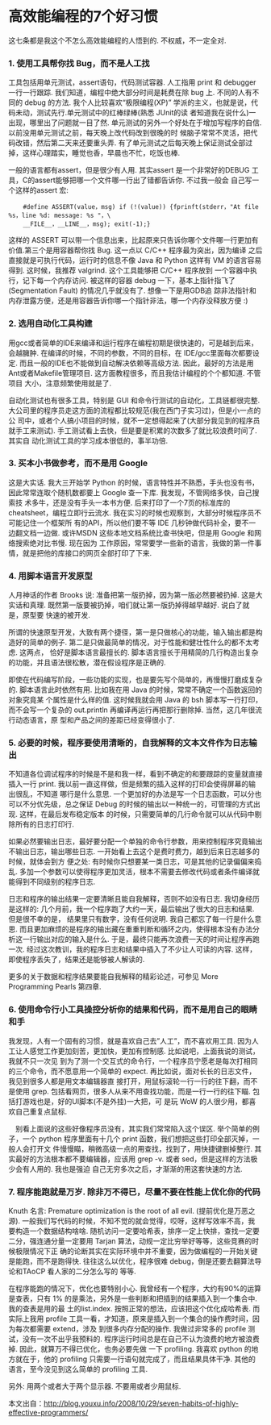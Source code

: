 # 高效能编程的7个好习惯

这七条都是我这个不怎么高效能编程的人悟到的. 不权威，不一定全对.

### 1. 使用工具帮你找 Bug，而不是人工找

工具包括用单元测试，assert语句，代码测试容器. 人工指用 print 和 debugger 一行一行跟踪. 我们知道，编程中绝大部分时间是耗费在除 bug 上. 
不同的人有不同的 debug 的方法. 我个人比较喜欢“极限编程(XP)” 学派的主义，也就是说，代码未动，测试先行.单元测试中的红棒绿棒(熟悉 JUnit的读
者知道我在说什么)一出现，哪里出了问题就一目了然. 单元测试的另外一个好处在于增加写程序的自信. 以前没用单元测试之前，每天晚上改代码改到很晚的时
候脑子常常不灵活，把代码改错，然后第二天来还要重头弄. 有了单元测试之后每天晚上保证测试全部过掉，这样心理踏实，睡觉也香，早晨也不忙，吃饭也棒.
 
一般的语言都有assert，但是很少有人用. 其实assert 是一个非常好的DEBUG 工具，C的assert能够把哪一个文件哪一行出了错都告诉你. 不过我一般会
自己写一个这样的assert 宏:
 
		#define ASSERT(value，msg) if (!(value)) {fprinft(stderr，"At file %s，line %d: message: %s "，\
		__FILE__，__LINE__，msg); exit(-1);}
 
这样的 ASSERT 可以带一个信息出来，比起原来只告诉你哪个文件哪一行更加有价值.第三个是用容器帮你找 Bug. 这一点以 C/C++ 程序最为突出，因为编译
之后直接就是可执行代码，运行时的信息不像 Java 和 Python 这样有 VM 的语言容易得到. 这时候，我推荐 valgrind. 这个工具能够把 C/C++ 程序放到
一个容器中执行，记下每一个内存访问. 被这样的容器 debug 一下，基本上指针指飞了 (Segmentation Fault) 的情况几乎就没有了. 想像一下是用GDB追
踪非法指针和内存泄露方便，还是用容器告诉你哪一个指针非法，哪一个内存没释放方便 :)
 
### 2. 选用自动化工具构建

用gcc或者简单的IDE来编译和运行程序在编程初期是很快速的，可是越到后来，会越臃肿. 在编译的时候，不同的参数，不同的目标，在 IDE/gcc里面每次都要设定.
而且一般的IDE也不能做到自动解决依赖等高级方法. 因此，最好的方法是用Ant或者Makefile管理项目. 这方面教程很多，而且我估计编程的个个都知道. 不管项目
大小，注意频繁使用就是了.
 
自动化测试也有很多工具，特别是 GUI 和命令行测试的自动化，工具链都很完整. 大公司里的程序员走这方面的流程都比较规范(我在西门子实习过)，但是小一点的公
司中，或者个人搞小项目的时候，就不一定想得起来了(大部分我见到的程序员就手工来测试). 手工测试看上去快，但是要是积累的次数多了就比较浪费时间了. 其实自
动化测试工具的学习成本很低的，事半功倍.
 
### 3. 买本小书做参考，而不是用 Google

这是大实话. 我大三开始学 Python 的时候，语言特性并不熟悉，手头也没有书，因此常常连取个随机数都要上 Google 查一下库. 我发现，不管网络多快，自己搜索技
术多牛，还是没有手头一本书方便. 后来打印了一个7页的标准库的 cheatsheet，编程立即行云流水. 我在实习的时候也观察到，大部分时候程序员不可能记住一个框架所
有的API，所以他们要不等 IDE 几秒钟做代码补全，要不一边翻文档一边做. 或许MSDN 这些本地文档系统比查书快吧，但是用 Google 和网络搜索绝对比书慢. 现在因为
工作原因，常常要学一些新的语言，我做的第一件事情，就是把他的库接口的网页全部打印了下来.
 
### 4. 用脚本语言开发原型

人月神话的作者 Brooks 说: 准备把第一版扔掉，因为第一版必然要被扔掉. 这是大实话和真理. 既然第一版要被扔掉，咱们就让第一版扔掉得越早越好. 说白了就是，原型要
快速的被开发.
 
所谓的快速原型开发，大致有两个捷径，第一是只做核心的功能，输入输出都是构造好的简单的例子. 第二是只做最简单的情况，对于性能和健壮性什么的都不太考虑. 这两点，
恰好是脚本语言最擅长的. 脚本语言擅长于用精简的几行构造出复杂的功能，并且语法很松散，潜在假设程序是正确的.
 
即使在代码编写阶段，一些功能的实现，也是要先写个简单的，再慢慢打磨成复杂的. 脚本语言此时依然有用. 比如我在用 Java 的时候，常常不确定一个函数返回的对象究竟某
个属性是什么样的值. 这时候我就会用 Java 的 bsh 脚本写一行打印，而不会写一个复杂的 out.println 再编译再运行再把那行删除掉. 当然，这几年很流行动态语言，原
型和产品之间的差距已经变得很小了.
 
### 5. 必要的时候，程序要使用清晰的，自我解释的文本文件作为日志输出

不知道各位调试程序的时候是不是和我一样，看到不确定的和要跟踪的变量就直接插入一行 print. 我以前一直这样做，但是频繁的插入这样的打印会使得屏幕的输出很乱，不知道
哪行是什么意思. 一个更加好的办法是写一个日志函数，可以分也可以不分优先级，总之保证 Debug 的时候的输出以一种统一的，可管理的方式出现. 这样，在最后发布稳定版本
的时候，只需要简单的几行命令就可以从代码中剔除所有的日志打印行.
 
如果必然要输出日志，最好要分配一个单独的命令行参数，用来控制程序究竟输出不输出日志，输出哪些日志. 一开始看上去这个是费时费力，越到后来日志越多的时候，就体会到方
便之处: 有时候你只想要某一类日志，可是其他的记录偏偏来捣乱. 多加一个参数可以使得程序更加灵活，根本不需要去修改代码或者条件编译就能得到不同级别的程序日志.
 
日志和程序的输出结果一定要清晰且能自我解释，否则不如没有日志. 我切身经历是这样的: 几个月前，我一个程序跑了大约一天，最后输出了很大的日志和结果. 但是很不幸的是，
结果里只有数字，没有任何说明. 我自己都忘了每一行是什么意思. 而且更加麻烦的是程序的输出藏在重重判断和循环之内，使得根本没有办法分析这一行输出对应的输入是什么. 
于是，最终只能再次浪费一天的时间让程序再跑一次. 经过这次教训，我的程序日志和结果中插入了不少让人可读的内容. 这样，即使程序丢失了，结果还是能够被人解读的.
 
更多的关于数据和程序结果要能自我解释的精彩论述，可参见 More Programming Pearls 第四章.
 
### 6. 使用命令行小工具操控分析你的结果和代码，而不是用自己的眼睛和手

我发现，人有一个固有的习惯，就是喜欢自己去”人工”，而不喜欢用工具. 因为人工让人感觉工作更加刻苦，更加快，更加有控制感. 比如说吧，上面我说的测试，我就不只一次见
到为了测一个交互式的命令行，一个程序员宁愿老是每次打相同的三个命令，而不愿意用一个简单的 expect. 再比如说，面对长长的日志文件，我见到很多人都是用文本编辑器直
接打开，用鼠标滚轮一行一行的往下翻，而不是使用 grep. 包括看网页，很多人从来不用查找功能，而是一行一行的往下瞄. 包括打游戏也是，好的UI脚本(不是外挂)一大把，可
是玩 WoW 的人很少用，都喜欢自己重复点鼠标.
 
　别看上面说的这些好像程序员没有，其实我们常常陷入这个误区. 举个简单的例子，一个 python 程序里面有十几个 print 函数，我们想把这些打印全部灭掉，一般人会打开文
件慢慢瞄，稍微高级一点的用查找，找到了，用快捷键删掉整行. 其实最好的方法根本都不要编辑器，应该用 grep -v. 或者 sed，但是这样的方法极少会有人用的. 我也是强迫
自己无穷多次之后，才渐渐的用这套快速的方法.
 
### 7. 程序能跑就是万岁. 除非万不得已，尽量不要在性能上优化你的代码

Knuth 名言: Premature optimization is the root of all evil. (提前优化是万恶之源). 一般我们写代码的时候，不知不觉的就会觉得，哎呀，这样写效率不高，我
要构造一个数据结构啥啥. 随机访问一定要哈希表，排序一定上快排，查找一定要二分，强连通分量一定要用 Tarjan 算法，动规一定比穷举好等等，这些竞赛的时候极限情况下正
确的论断其实在实际环境中并不重要，因为做编程的一开始关键是能跑，而不是跑得快. 往往这么以优化，程序很难 debug，倒是还要去翻算法导论和TAoCP 看人家的二分怎么写的
等等.
 
在程序能跑的情况下，优化也要特别小心. 我曾经有一个程序，大约有90%的运算是查表，只有 1% 的是乘法，另外是一些判断和把插到的结果插入到一个集合中. 我的查表是用的最
土的list.index. 按照正常的想法，应该把这个优化成哈希表. 而实际上我用 profile 工具一看，才知道，原来是插入到一个集合的操作费时间，因为每次都需要 extend，涉及
到很多内存分配的操作. 我做过非常多的 profile 测试，没有一次不出乎我预料的. 程序运行时间总是在自己不认为浪费的地方被浪费掉. 因此，就算万不得已优化，也务必要先做
一下 profiling. 我喜欢 python 的地方就在于，他的 profiling 只需要一行语句就完成了，而且结果具体干净. 其他的语言，至今没见到这么简单的 profiling 工具.
 
另外: 用两个或者大于两个显示器. 不要用或者少用鼠标.

本文出自：http://blog.youxu.info/2008/10/29/seven-habits-of-highly-effective-programmers/
